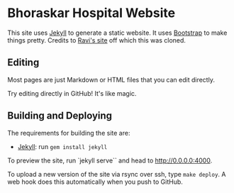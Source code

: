 Bhoraskar Hospital Website
===================

This site uses [Jekyll](https://github.com/jekyll/jekyll) to generate a static website. It uses [Bootstrap](https://github.com/twbs/bootstrap) to make things pretty. Credits to [Ravi's site](https://github.com/ravibhoraskar/ravibhoraskar.github.io/) off which this was cloned. 


Editing
-------

Most pages are just Markdown or HTML files that you can edit directly. 

Try editing directly in GitHub! It's like magic.


Building and Deploying
----------------------

The requirements for building the site are:

* [Jekyll][]: run `gem install jekyll`

To preview the site, run `jekyll serve`` and head to
http://0.0.0.0:4000.

To upload a new version of the site via rsync over ssh, type `make deploy`. A web hook does this automatically when you push to GitHub.

[Jekyll]: http://jekyllrb.com/
